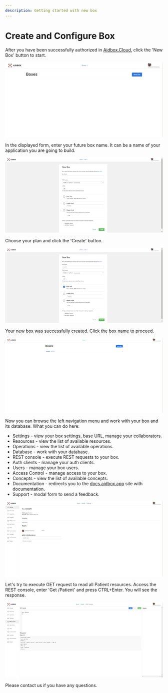 ```yaml
---
description: Getting started with new box
---
```


# Create and Configure Box

After you have been successfully authorized in [Aidbox.Cloud](https://ui.aidbox.app), click the 'New Box' button to start.

![](../.gitbook/assets/scr-2018-10-11_10-51-55%20%281%29.png)

In the displayed form, enter your future box name. It can be a name of your application you are going to build.

![](../.gitbook/assets/scr-2018-10-11_10-52-23%20%281%29.png)

Choose your plan and click the 'Create' button.

![](../.gitbook/assets/scr-2018-10-11_10-53-48%20%281%29.png)

Your new box was successfully created. Click the box name to proceed.

![](../.gitbook/assets/scr-2018-10-11_10-54-04%20%281%29.png)

Now you can browse the left navigation menu and work with your box and its database. What you can do here:

* Settings - view your box settings, base URL, manage your collaborators.
* Resources - view the list of available resources.
* Operations - view the list of available operations.
* Database - work with your database.
* REST console - execute REST requests to your box.
* Auth clients - manage your auth clients.
* Users - manage your box users.
* Access Control - manage access to your box.
* Concepts - view the list of available concepts.
* Documentation - redirects you to the [docs.aidbox.app](https://docs.aidbox.app/) site with documentation.
* Support - modal form to send a feedback.

![](../.gitbook/assets/scr-2018-10-11_10-54-09%20%281%29.png)

Let's try to execute GET request to read all Patient resources. Access the REST console, enter 'Get /Patient' and press CTRL+Enter. You will see the response.

![](../.gitbook/assets/scr-2018-10-11_10-55-15%20%281%29.png)

Please contact us if you have any questions.

